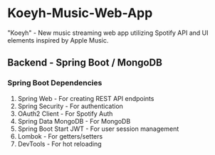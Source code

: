 # Koeyh-Music-Web-App
"Koeyh" - New music streaming web app utilizing Spotify API and UI elements inspired by Apple Music.

## Backend - Spring Boot / MongoDB
### Spring Boot Dependencies

1. Spring Web - For creating REST API endpoints
2. Spring Security - For authentication
3. OAuth2 Client - For Spotify Auth
4. Spring Data MongoDB - For MongoDB
5. Spring Boot Start JWT - For user session management
6. Lombok - For getters/setters
7. DevTools - For hot reloading
